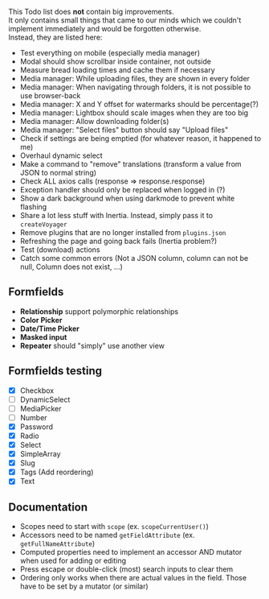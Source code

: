 This Todo list does **not** contain big improvements.  
It only contains small things that came to our minds which we couldn't implement immediately and would be forgotten otherwise.  
Instead, they are listed here:

- Test everything on mobile (especially media manager)
- Modal should show scrollbar inside container, not outside
- Measure bread loading times and cache them if necessary
- Media manager: While uploading files, they are shown in every folder
- Media manager: When navigating through folders, it is not possible to use browser-back
- Media manager: X and Y offset for watermarks should be percentage(?)
- Media manager: Lightbox should scale images when they are too big
- Media manager: Allow downloading folder(s)
- Media manager: "Select files" button should say "Upload files"
- Check if settings are being emptied (for whatever reason, it happened to me)
- Overhaul dynamic select
- Make a command to "remove" translations (transform a value from JSON to normal string)
- Check ALL axios calls (response => response.response)
- Exception handler should only be replaced when logged in (?)
- Show a dark background when using darkmode to prevent white flashing
- Share a lot less stuff with Inertia. Instead, simply pass it to `createVoyager`
- Remove plugins that are no longer installed from `plugins.json`
- Refreshing the page and going back fails (Inertia problem?)
- Test (download) actions
- Catch some common errors (Not a JSON column, column can not be null, Column does not exist, ...)

## Formfields
- **Relationship** support polymorphic relationships
- **Color Picker**
- **Date/Time Picker**
- **Masked input**
- **Repeater** should "simply" use another view

## Formfields testing

- [X] Checkbox
- [ ] DynamicSelect
- [ ] MediaPicker
- [ ] Number
- [X] Password
- [X] Radio
- [X] Select
- [X] SimpleArray
- [X] Slug
- [X] Tags (Add reordering)
- [X] Text

## Documentation
- Scopes need to start with `scope` (ex. `scopeCurrentUser()`)
- Accessors need to be named `getFieldAttribute` (ex. `getFullNameAttribute`)
- Computed properties need to implement an accessor AND mutator when used for adding or editing
- Press escape or double-click (most) search inputs to clear them
- Ordering only works when there are actual values in the field. Those have to be set by a mutator (or similar)